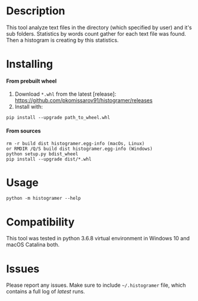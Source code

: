 # Description
This tool analyze text files in the directory (which specified
by user) and it's sub folders. Statistics by words count gather for 
each text file was found. Then a histogram is creating by this statistics.

# Installing
#### From prebuilt wheel
1. Download `*.whl` from the latest [release]:
https://github.com/pkomissarov91/histogramer/releases
2. Install with:
```
pip install --upgrade path_to_wheel.whl 
```

#### From sources
```
rm -r build dist histogramer.egg-info (macOs, Linux) 
or RMDIR /Q/S build dist histogramer.egg-info (Windows)
python setup.py bdist_wheel
pip install --upgrade dist/*.whl
```

# Usage
`python -m histogramer --help`  

# Compatibility
This tool was tested in python 3.6.8 virtual environment in Windows 10 and
 macOS Catalina both.

# Issues
Please report any issues. Make sure to include `~/.histogramer` file, 
which contains a full log of *latest* runs.
